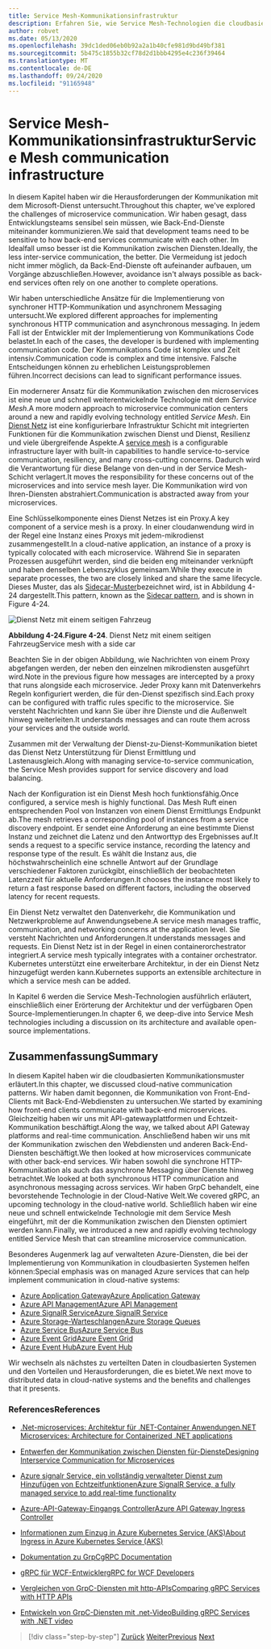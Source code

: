 ```yaml
---
title: Service Mesh-Kommunikationsinfrastruktur
description: Erfahren Sie, wie Service Mesh-Technologien die cloudbasierte mikroservicekommunikation optimieren.
author: robvet
ms.date: 05/13/2020
ms.openlocfilehash: 39dc1ded06eb0b92a2a1b40cfe981d9bd49bf381
ms.sourcegitcommit: 5b475c1855b32cf78d2d1bbb4295e4c236f39464
ms.translationtype: MT
ms.contentlocale: de-DE
ms.lasthandoff: 09/24/2020
ms.locfileid: "91165948"
---
```

# <a name="service-mesh-communication-infrastructure"></a><span data-ttu-id="cbd6b-103">Service Mesh-Kommunikationsinfrastruktur</span><span class="sxs-lookup"><span data-stu-id="cbd6b-103">Service Mesh communication infrastructure</span></span>

<span data-ttu-id="cbd6b-104">In diesem Kapitel haben wir die Herausforderungen der Kommunikation mit dem Microsoft-Dienst untersucht.</span><span class="sxs-lookup"><span data-stu-id="cbd6b-104">Throughout this chapter, we've explored the challenges of microservice communication.</span></span> <span data-ttu-id="cbd6b-105">Wir haben gesagt, dass Entwicklungsteams sensibel sein müssen, wie Back-End-Dienste miteinander kommunizieren.</span><span class="sxs-lookup"><span data-stu-id="cbd6b-105">We said that development teams need to be sensitive to how back-end services communicate with each other.</span></span> <span data-ttu-id="cbd6b-106">Im Idealfall umso besser ist die Kommunikation zwischen Diensten.</span><span class="sxs-lookup"><span data-stu-id="cbd6b-106">Ideally, the less inter-service communication, the better.</span></span> <span data-ttu-id="cbd6b-107">Die Vermeidung ist jedoch nicht immer möglich, da Back-End-Dienste oft aufeinander aufbauen, um Vorgänge abzuschließen.</span><span class="sxs-lookup"><span data-stu-id="cbd6b-107">However, avoidance isn't always possible as back-end services often rely on one another to complete operations.</span></span>

<span data-ttu-id="cbd6b-108">Wir haben unterschiedliche Ansätze für die Implementierung von synchroner HTTP-Kommunikation und asynchronem Messaging untersucht.</span><span class="sxs-lookup"><span data-stu-id="cbd6b-108">We explored different approaches for implementing synchronous HTTP communication and asynchronous messaging.</span></span> <span data-ttu-id="cbd6b-109">In jedem Fall ist der Entwickler mit der Implementierung von Kommunikations Code belastet.</span><span class="sxs-lookup"><span data-stu-id="cbd6b-109">In each of the cases, the developer is burdened with implementing communication code.</span></span> <span data-ttu-id="cbd6b-110">Der Kommunikations Code ist komplex und Zeit intensiv.</span><span class="sxs-lookup"><span data-stu-id="cbd6b-110">Communication code is complex and time intensive.</span></span> <span data-ttu-id="cbd6b-111">Falsche Entscheidungen können zu erheblichen Leistungsproblemen führen.</span><span class="sxs-lookup"><span data-stu-id="cbd6b-111">Incorrect decisions can lead to significant performance issues.</span></span>

<span data-ttu-id="cbd6b-112">Ein modernerer Ansatz für die Kommunikation zwischen den microservices ist eine neue und schnell weiterentwickelnde Technologie mit dem *Service Mesh*.</span><span class="sxs-lookup"><span data-stu-id="cbd6b-112">A more modern approach to microservice communication centers around a new and rapidly evolving technology entitled *Service Mesh*.</span></span> <span data-ttu-id="cbd6b-113">Ein [Dienst Netz](https://www.nginx.com/blog/what-is-a-service-mesh/) ist eine konfigurierbare Infrastruktur Schicht mit integrierten Funktionen für die Kommunikation zwischen Dienst und Dienst, Resilienz und viele übergreifende Aspekte.</span><span class="sxs-lookup"><span data-stu-id="cbd6b-113">A [service mesh](https://www.nginx.com/blog/what-is-a-service-mesh/) is a configurable infrastructure layer with built-in capabilities to handle service-to-service communication, resiliency, and many cross-cutting concerns.</span></span> <span data-ttu-id="cbd6b-114">Dadurch wird die Verantwortung für diese Belange von den-und in der Service Mesh-Schicht verlagert.</span><span class="sxs-lookup"><span data-stu-id="cbd6b-114">It moves the responsibility for these concerns out of the microservices and into service mesh layer.</span></span> <span data-ttu-id="cbd6b-115">Die Kommunikation wird von Ihren-Diensten abstrahiert.</span><span class="sxs-lookup"><span data-stu-id="cbd6b-115">Communication is abstracted away from your microservices.</span></span>

<span data-ttu-id="cbd6b-116">Eine Schlüsselkomponente eines Dienst Netzes ist ein Proxy.</span><span class="sxs-lookup"><span data-stu-id="cbd6b-116">A key component of a service mesh is a proxy.</span></span> <span data-ttu-id="cbd6b-117">In einer cloudanwendung wird in der Regel eine Instanz eines Proxys mit jedem-mikrodienst zusammengestellt.</span><span class="sxs-lookup"><span data-stu-id="cbd6b-117">In a cloud-native application, an instance of a proxy is typically colocated with each microservice.</span></span> <span data-ttu-id="cbd6b-118">Während Sie in separaten Prozessen ausgeführt werden, sind die beiden eng miteinander verknüpft und haben denselben Lebenszyklus gemeinsam.</span><span class="sxs-lookup"><span data-stu-id="cbd6b-118">While they execute in separate processes, the two are closely linked and share the same lifecycle.</span></span> <span data-ttu-id="cbd6b-119">Dieses Muster, das als [Sidecar-Muster](/azure/architecture/patterns/sidecar)bezeichnet wird, ist in Abbildung 4-24 dargestellt.</span><span class="sxs-lookup"><span data-stu-id="cbd6b-119">This pattern, known as the [Sidecar pattern](/azure/architecture/patterns/sidecar), and is shown in Figure 4-24.</span></span>

![Dienst Netz mit einem seitigen Fahrzeug](./media/service-mesh-with-side-car.png)

<span data-ttu-id="cbd6b-121">**Abbildung 4-24.**</span><span class="sxs-lookup"><span data-stu-id="cbd6b-121">**Figure 4-24**.</span></span> <span data-ttu-id="cbd6b-122">Dienst Netz mit einem seitigen Fahrzeug</span><span class="sxs-lookup"><span data-stu-id="cbd6b-122">Service mesh with a side car</span></span>

<span data-ttu-id="cbd6b-123">Beachten Sie in der obigen Abbildung, wie Nachrichten von einem Proxy abgefangen werden, der neben den einzelnen mikrodiensten ausgeführt wird.</span><span class="sxs-lookup"><span data-stu-id="cbd6b-123">Note in the previous figure how messages are intercepted by a proxy that runs alongside each microservice.</span></span> <span data-ttu-id="cbd6b-124">Jeder Proxy kann mit Datenverkehrs Regeln konfiguriert werden, die für den-Dienst spezifisch sind.</span><span class="sxs-lookup"><span data-stu-id="cbd6b-124">Each proxy can be configured with traffic rules specific to the microservice.</span></span> <span data-ttu-id="cbd6b-125">Sie versteht Nachrichten und kann Sie über ihre Dienste und die Außenwelt hinweg weiterleiten.</span><span class="sxs-lookup"><span data-stu-id="cbd6b-125">It understands messages and can route them across your services and the outside world.</span></span>

<span data-ttu-id="cbd6b-126">Zusammen mit der Verwaltung der Dienst-zu-Dienst-Kommunikation bietet das Dienst Netz Unterstützung für Dienst Ermittlung und Lastenausgleich.</span><span class="sxs-lookup"><span data-stu-id="cbd6b-126">Along with managing service-to-service communication, the Service Mesh provides support for service discovery and load balancing.</span></span>

<span data-ttu-id="cbd6b-127">Nach der Konfiguration ist ein Dienst Mesh hoch funktionsfähig.</span><span class="sxs-lookup"><span data-stu-id="cbd6b-127">Once configured, a service mesh is highly functional.</span></span> <span data-ttu-id="cbd6b-128">Das Mesh Ruft einen entsprechenden Pool von Instanzen von einem Dienst Ermittlungs Endpunkt ab.</span><span class="sxs-lookup"><span data-stu-id="cbd6b-128">The mesh retrieves a corresponding pool of instances from a service discovery endpoint.</span></span> <span data-ttu-id="cbd6b-129">Er sendet eine Anforderung an eine bestimmte Dienst Instanz und zeichnet die Latenz und den Antworttyp des Ergebnisses auf.</span><span class="sxs-lookup"><span data-stu-id="cbd6b-129">It sends a request to a specific service instance, recording the latency and response type of the result.</span></span> <span data-ttu-id="cbd6b-130">Es wählt die Instanz aus, die höchstwahrscheinlich eine schnelle Antwort auf der Grundlage verschiedener Faktoren zurückgibt, einschließlich der beobachteten Latenzzeit für aktuelle Anforderungen.</span><span class="sxs-lookup"><span data-stu-id="cbd6b-130">It chooses the instance most likely to return a fast response based on different factors, including the observed latency for recent requests.</span></span>

<span data-ttu-id="cbd6b-131">Ein Dienst Netz verwaltet den Datenverkehr, die Kommunikation und Netzwerkprobleme auf Anwendungsebene.</span><span class="sxs-lookup"><span data-stu-id="cbd6b-131">A service mesh manages traffic, communication, and networking concerns at the application level.</span></span> <span data-ttu-id="cbd6b-132">Sie versteht Nachrichten und Anforderungen.</span><span class="sxs-lookup"><span data-stu-id="cbd6b-132">It understands messages and requests.</span></span> <span data-ttu-id="cbd6b-133">Ein Dienst Netz ist in der Regel in einen containerorchestrator integriert.</span><span class="sxs-lookup"><span data-stu-id="cbd6b-133">A service mesh typically integrates with a container orchestrator.</span></span> <span data-ttu-id="cbd6b-134">Kubernetes unterstützt eine erweiterbare Architektur, in der ein Dienst Netz hinzugefügt werden kann.</span><span class="sxs-lookup"><span data-stu-id="cbd6b-134">Kubernetes supports an extensible architecture in which a service mesh can be added.</span></span>

<span data-ttu-id="cbd6b-135">In Kapitel 6 werden die Service Mesh-Technologien ausführlich erläutert, einschließlich einer Erörterung der Architektur und der verfügbaren Open Source-Implementierungen.</span><span class="sxs-lookup"><span data-stu-id="cbd6b-135">In chapter 6, we deep-dive into Service Mesh technologies including a discussion on its architecture and available open-source implementations.</span></span>

## <a name="summary"></a><span data-ttu-id="cbd6b-136">Zusammenfassung</span><span class="sxs-lookup"><span data-stu-id="cbd6b-136">Summary</span></span>

<span data-ttu-id="cbd6b-137">In diesem Kapitel haben wir die cloudbasierten Kommunikationsmuster erläutert.</span><span class="sxs-lookup"><span data-stu-id="cbd6b-137">In this chapter, we discussed cloud-native communication patterns.</span></span> <span data-ttu-id="cbd6b-138">Wir haben damit begonnen, die Kommunikation von Front-End-Clients mit Back-End-Webdiensten zu untersuchen.</span><span class="sxs-lookup"><span data-stu-id="cbd6b-138">We started by examining how front-end clients communicate with back-end microservices.</span></span> <span data-ttu-id="cbd6b-139">Gleichzeitig haben wir uns mit API-gatewayplattformen und Echtzeit-Kommunikation beschäftigt.</span><span class="sxs-lookup"><span data-stu-id="cbd6b-139">Along the way, we talked about API Gateway platforms and real-time communication.</span></span> <span data-ttu-id="cbd6b-140">Anschließend haben wir uns mit der Kommunikation zwischen den Webdiensten und anderen Back-End-Diensten beschäftigt.</span><span class="sxs-lookup"><span data-stu-id="cbd6b-140">We then looked at how microservices communicate with other back-end services.</span></span> <span data-ttu-id="cbd6b-141">Wir haben sowohl die synchrone HTTP-Kommunikation als auch das asynchrone Messaging über Dienste hinweg betrachtet.</span><span class="sxs-lookup"><span data-stu-id="cbd6b-141">We looked at both synchronous HTTP communication and asynchronous messaging across services.</span></span> <span data-ttu-id="cbd6b-142">Wir haben GrpC behandelt, eine bevorstehende Technologie in der Cloud-Native Welt.</span><span class="sxs-lookup"><span data-stu-id="cbd6b-142">We covered gRPC, an upcoming technology in the cloud-native world.</span></span> <span data-ttu-id="cbd6b-143">Schließlich haben wir eine neue und schnell entwickelnde Technologie mit dem Service Mesh eingeführt, mit der die Kommunikation zwischen den Diensten optimiert werden kann.</span><span class="sxs-lookup"><span data-stu-id="cbd6b-143">Finally, we introduced a new and rapidly evolving technology entitled Service Mesh that can streamline microservice communication.</span></span>

<span data-ttu-id="cbd6b-144">Besonderes Augenmerk lag auf verwalteten Azure-Diensten, die bei der Implementierung von Kommunikation in cloudbasierten Systemen helfen können:</span><span class="sxs-lookup"><span data-stu-id="cbd6b-144">Special emphasis was on managed Azure services that can help implement communication in cloud-native systems:</span></span>

- [<span data-ttu-id="cbd6b-145">Azure Application Gateway</span><span class="sxs-lookup"><span data-stu-id="cbd6b-145">Azure Application Gateway</span></span>](/azure/application-gateway/overview)
- [<span data-ttu-id="cbd6b-146">Azure API Management</span><span class="sxs-lookup"><span data-stu-id="cbd6b-146">Azure API Management</span></span>](https://azure.microsoft.com/services/api-management/)
- [<span data-ttu-id="cbd6b-147">Azure SignalR Service</span><span class="sxs-lookup"><span data-stu-id="cbd6b-147">Azure SignalR Service</span></span>](https://azure.microsoft.com/services/signalr-service/)
- [<span data-ttu-id="cbd6b-148">Azure Storage-Warteschlangen</span><span class="sxs-lookup"><span data-stu-id="cbd6b-148">Azure Storage Queues</span></span>](/azure/storage/queues/storage-queues-introduction)
- [<span data-ttu-id="cbd6b-149">Azure Service Bus</span><span class="sxs-lookup"><span data-stu-id="cbd6b-149">Azure Service Bus</span></span>](/azure/service-bus-messaging/service-bus-messaging-overview)
- [<span data-ttu-id="cbd6b-150">Azure Event Grid</span><span class="sxs-lookup"><span data-stu-id="cbd6b-150">Azure Event Grid</span></span>](/azure/event-grid/overview)
- [<span data-ttu-id="cbd6b-151">Azure Event Hub</span><span class="sxs-lookup"><span data-stu-id="cbd6b-151">Azure Event Hub</span></span>](https://azure.microsoft.com/services/event-hubs/)

<span data-ttu-id="cbd6b-152">Wir wechseln als nächstes zu verteilten Daten in cloudbasierten Systemen und den Vorteilen und Herausforderungen, die es bietet.</span><span class="sxs-lookup"><span data-stu-id="cbd6b-152">We next move to distributed data in cloud-native systems and the benefits and challenges that it presents.</span></span>

### <a name="references"></a><span data-ttu-id="cbd6b-153">References</span><span class="sxs-lookup"><span data-stu-id="cbd6b-153">References</span></span>

- [<span data-ttu-id="cbd6b-154">.Net-microservices: Architektur für .NET-Container Anwendungen</span><span class="sxs-lookup"><span data-stu-id="cbd6b-154">.NET Microservices: Architecture for Containerized .NET applications</span></span>](https://dotnet.microsoft.com/download/thank-you/microservices-architecture-ebook)

- [<span data-ttu-id="cbd6b-155">Entwerfen der Kommunikation zwischen Diensten für-Dienste</span><span class="sxs-lookup"><span data-stu-id="cbd6b-155">Designing Interservice Communication for Microservices</span></span>](/azure/architecture/microservices/design/interservice-communication)

- [<span data-ttu-id="cbd6b-156">Azure signalr Service, ein vollständig verwalteter Dienst zum Hinzufügen von Echtzeitfunktionen</span><span class="sxs-lookup"><span data-stu-id="cbd6b-156">Azure SignalR Service, a fully managed service to add real-time functionality</span></span>](https://azure.microsoft.com/blog/azure-signalr-service-a-fully-managed-service-to-add-real-time-functionality/)

- [<span data-ttu-id="cbd6b-157">Azure-API-Gateway-Eingangs Controller</span><span class="sxs-lookup"><span data-stu-id="cbd6b-157">Azure API Gateway Ingress Controller</span></span>](https://azure.github.io/application-gateway-kubernetes-ingress/)

- [<span data-ttu-id="cbd6b-158">Informationen zum Einzug in Azure Kubernetes Service (AKS)</span><span class="sxs-lookup"><span data-stu-id="cbd6b-158">About Ingress in Azure Kubernetes Service (AKS)</span></span>](https://vincentlauzon.com/2018/10/10/about-ingress-in-azure-kubernetes-service-aks/)

- [<span data-ttu-id="cbd6b-159">Dokumentation zu GrpC</span><span class="sxs-lookup"><span data-stu-id="cbd6b-159">gRPC Documentation</span></span>](https://grpc.io/docs/guides/)

- [<span data-ttu-id="cbd6b-160">gRPC für WCF-Entwickler</span><span class="sxs-lookup"><span data-stu-id="cbd6b-160">gRPC for WCF Developers</span></span>](../grpc-for-wcf-developers/index.md)

- [<span data-ttu-id="cbd6b-161">Vergleichen von GrpC-Diensten mit http-APIs</span><span class="sxs-lookup"><span data-stu-id="cbd6b-161">Comparing gRPC Services with HTTP APIs</span></span>](/aspnet/core/grpc/comparison?view=aspnetcore-3.0)

- [<span data-ttu-id="cbd6b-162">Entwickeln von GrpC-Diensten mit .net-Video</span><span class="sxs-lookup"><span data-stu-id="cbd6b-162">Building gRPC Services with .NET video</span></span>](https://channel9.msdn.com/Shows/The-Cloud-Native-Show/Building-Microservices-with-gRPC-and-NET)

>[!div class="step-by-step"]
><span data-ttu-id="cbd6b-163">[Zurück](grpc.md)
>[Weiter](distributed-data.md)</span><span class="sxs-lookup"><span data-stu-id="cbd6b-163">[Previous](grpc.md)
[Next](distributed-data.md)</span></span>
